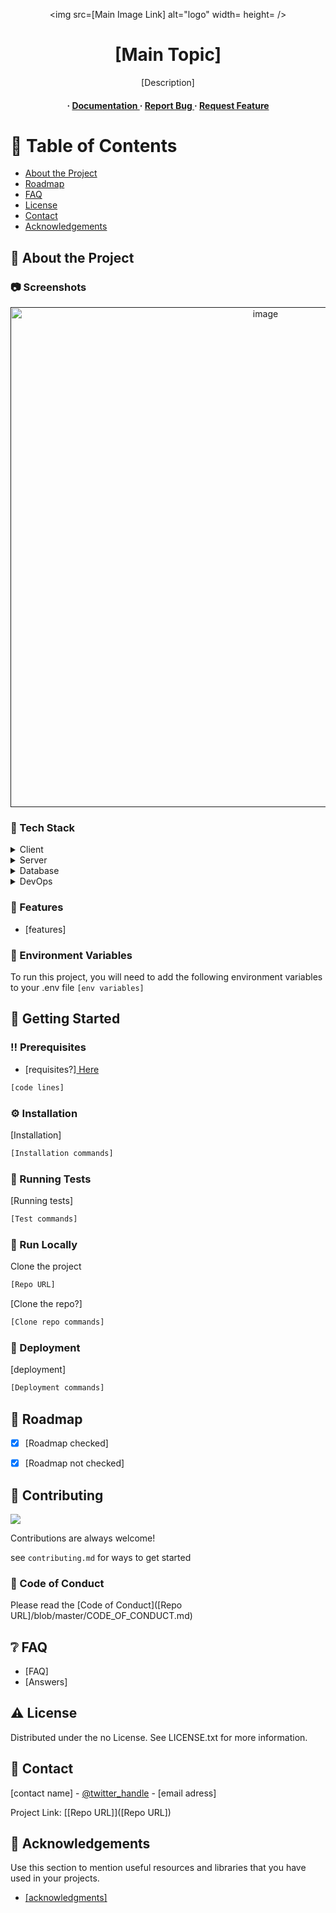 <div align='center'>

<img src=[Main Image Link] alt="logo" width= height= />

<h1>[Main Topic]</h1>
<p>[Description]</p>

<h4> <span> · </span> <a href="https://github.com/LopezIgnacio022201/[GitHub Repo Name]/blob/master/README.md"> Documentation </a> <span> · </span> <a href="https://github.com/LopezIgnacio022201/[GitHub Repo Name]/issues"> Report Bug </a> <span> · </span> <a href="https://github.com/LopezIgnacio022201/[GitHub Repo Name]/issues"> Request Feature </a> </h4>


</div>

# :notebook_with_decorative_cover: Table of Contents

- [About the Project](#star2-about-the-project)
- [Roadmap](#compass-roadmap)
- [FAQ](#grey_question-faq)
- [License](#warning-license)
- [Contact](#handshake-contact)
- [Acknowledgements](#gem-acknowledgements)


## :star2: About the Project

### :camera: Screenshots
<div align="center"> <a href=""><img src="[Demo images]" alt='image' width='800'/></a> </div>


### :space_invader: Tech Stack
<details> <summary>Client</summary> <ul>
<li><a href="[url]">[Client stack]</a></li>
</ul> </details>
<details> <summary>Server</summary> <ul>
<li><a href="[url]">[Server stack]</a></li>
</ul> </details>
<details> <summary>Database</summary> <ul>
<li><a href="[url]">[Database stack]</a></li>
</ul> </details>
<details> <summary>DevOps</summary> <ul>
<li><a href="[url]">[Devops stack]</a></li>
</ul> </details>

### :dart: Features
- [features]


### :key: Environment Variables
To run this project, you will need to add the following environment variables to your .env file
`[env variables]`



## :toolbox: Getting Started

### :bangbang: Prerequisites

- [requisites?]<a href="[requisite url]"> Here</a>
```bash
[code lines]
```


### :gear: Installation

[Installation]
```bash
[Installation commands]
```


### :test_tube: Running Tests

[Running tests]
```bash
[Test commands]
```


### :running: Run Locally

Clone the project

```bash
[Repo URL]
```
[Clone the repo?]
```bash
[Clone repo commands]
```


### :triangular_flag_on_post: Deployment

[deployment]
```bash
[Deployment commands]
```


## :compass: Roadmap

* [x] [Roadmap checked]
* [x] [Roadmap not checked]


## :wave: Contributing

<a href="[Repo URL]/graphs/contributors"> <img src="https://contrib.rocks/image?repo=Louis3797/awesome-readme-template" /> </a>

Contributions are always welcome!

see `contributing.md` for ways to get started

### :scroll: Code of Conduct

Please read the [Code of Conduct]([Repo URL]/blob/master/CODE_OF_CONDUCT.md)

## :grey_question: FAQ

- [FAQ]
- [Answers]


## :warning: License

Distributed under the no License. See LICENSE.txt for more information.

## :handshake: Contact

[contact name] - [@twitter_handle]([url]) - [email adress]

Project Link: [[Repo URL]]([Repo URL])

## :gem: Acknowledgements

Use this section to mention useful resources and libraries that you have used in your projects.

- [[acknowledgments]]([urls?])